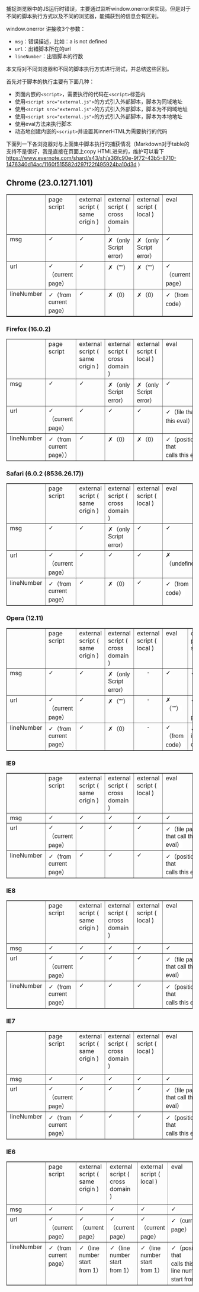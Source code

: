 捕捉浏览器中的JS运行时错误，主要通过监听window.onerror来实现。但是对于不同的脚本执行方式以及不同的浏览器，能捕获到的信息会有区别。

window.onerror 讲接收3个参数：

  * `msg`：错误描述，比如：a is not defined
  * `url`：出错脚本所在的url
  * `lineNumber`：出错脚本的行数

本文将对不同浏览器和不同的脚本执行方式进行测试，并总结这些区别。

首先对于脚本的执行主要有下面几种：

  * 页面内嵌的`<script>`，需要执行的代码在`<script>`标签内
  * 使用`<script src="external.js">`的方式引入外部脚本，脚本为同域地址
  * 使用`<script src="external.js">`的方式引入外部脚本，脚本为不同域地址
  * 使用`<script src="external.js">`的方式引入外部脚本，脚本为本地地址
  * 使用eval方法来执行脚本
  * 动态地创建内嵌的`<script>`并设置其innerHTML为需要执行的代码

下面列一下各浏览器对与上面集中脚本执行的捕获情况（Markdown对于table的支持不是很好，我是直接在页面上copy HTML进来的，维护可以看下 https://www.evernote.com/shard/s43/sh/a36fc90e-9f72-43b5-8710-1476340d14ac/1160f515582d297f22f495924ba10d3d )

## Chrome (23.0.1271.101)

<table border="1" width="100%" cellspacing="0" cellpadding="2">
<tbody>
<tr>
<td valign="top"><br></td>
<td valign="top">page script</td>
<td valign="top">external script ( same origin )</td>
<td valign="top">external script ( cross domain )</td>
<td valign="top">external script ( local )</td>
<td valign="top">eval</td>
<td valign="top">dynamic page script</td>
</tr>
<tr>
<td valign="top">msg</td>
<td valign="top"><span style="font-family: Arial, Helvetica, sans-serif; text-align: -webkit-center; background-color: rgb(255, 255, 255);">✓</span><br></td>
<td valign="top"><span style="font-family: Arial, Helvetica, sans-serif; text-align: -webkit-center; background-color: rgb(255, 255, 255);">✓</span><br></td>
<td valign="top"><span style="font-family: Arial, Helvetica, sans-serif; text-align: -webkit-center; background-color: rgb(255, 255, 255);">✗（only Script error）</span><br></td>
<td valign="top"><span style="font-family: Arial, Helvetica, sans-serif; text-align: -webkit-center; background-color: rgb(255, 255, 255);">✗（only Script error）</span><br></td>
<td valign="top"><span style="font-family: Arial, Helvetica, sans-serif; text-align: -webkit-center; background-color: rgb(255, 255, 255);">✓</span><br></td>
<td valign="top"><span style="font-family: Arial, Helvetica, sans-serif; text-align: -webkit-center; background-color: rgb(255, 255, 255);">✓</span><br></td>
</tr>
<tr>
<td valign="top">url</td>
<td valign="top"><span style="font-family: Arial, Helvetica, sans-serif; text-align: -webkit-center; background-color: rgb(255, 255, 255);">✓（current page）</span><br></td>
<td valign="top"><span style="font-family: Arial, Helvetica, sans-serif; text-align: -webkit-center; background-color: rgb(255, 255, 255);">✓</span><br></td>
<td valign="top"><span style="font-family: Arial, Helvetica, sans-serif; text-align: -webkit-center; background-color: rgb(255, 255, 255);">✗（""）</span><br></td>
<td valign="top"><span style="font-family: Arial, Helvetica, sans-serif; text-align: -webkit-center; background-color: rgb(255, 255, 255);">✗（""）</span><br></td>
<td valign="top"><span style="font-family: Arial, Helvetica, sans-serif; text-align: -webkit-center; background-color: rgb(255, 255, 255);">✓（current page）</span><br></td>
<td valign="top"><span style="font-family: Arial, Helvetica, sans-serif; text-align: -webkit-center; background-color: rgb(255, 255, 255);">✓（current page）</span><br></td>
</tr>
<tr>
<td valign="top">lineNumber</td>
<td valign="top"><span style="font-family: Arial, Helvetica, sans-serif; text-align: -webkit-center; background-color: rgb(255, 255, 255);">✓（from current page）</span><br></td>
<td valign="top"><span style="font-family: Arial, Helvetica, sans-serif; text-align: -webkit-center; background-color: rgb(255, 255, 255);">✓</span><br></td>
<td valign="top"><span style="font-family: Arial, Helvetica, sans-serif; text-align: -webkit-center; background-color: rgb(255, 255, 255);">✗（0）</span><br></td>
<td valign="top"><span style="font-family: Arial, Helvetica, sans-serif; text-align: -webkit-center; background-color: rgb(255, 255, 255);">✗（0）</span><br></td>
<td valign="top"><span style="font-family: Arial, Helvetica, sans-serif; text-align: -webkit-center; background-color: rgb(255, 255, 255);">✓（from code）</span><br></td>
<td valign="top"><span style="font-family: Arial, Helvetica, sans-serif; text-align: -webkit-center; background-color: rgb(255, 255, 255);">✓（from its code）</span><br></td>
</tr>
</tbody>
</table>

### Firefox (16.0.2)

<table border="1" width="100%" cellspacing="0" cellpadding="2">
<tbody>
<tr>
<td valign="top"><br></td>
<td valign="top">page script</td>
<td valign="top">external script ( same origin )</td>
<td valign="top">external script ( cross domain )</td>
<td valign="top">external script ( local )</td>
<td valign="top">eval</td>
<td valign="top">dynamic page script</td>
</tr>
<tr>
<td valign="top">msg</td>
<td valign="top"><span style="font-family: Arial, Helvetica, sans-serif; text-align: -webkit-center; background-color: rgb(255, 255, 255);">✓</span><br></td>
<td valign="top"><span style="font-family: Arial, Helvetica, sans-serif; text-align: -webkit-center; background-color: rgb(255, 255, 255);">✓</span><br></td>
<td valign="top"><span style="font-family: Arial, Helvetica, sans-serif; text-align: -webkit-center; background-color: rgb(255, 255, 255);">✗（only Script error）</span><br></td>
<td valign="top"><span style="font-family: Arial, Helvetica, sans-serif; text-align: -webkit-center; background-color: rgb(255, 255, 255);">✗（only Script error）</span><br></td>
<td valign="top"><span style="font-family: Arial, Helvetica, sans-serif; text-align: -webkit-center; background-color: rgb(255, 255, 255);">✓</span><br></td>
<td valign="top"><span style="font-family: Arial, Helvetica, sans-serif; text-align: -webkit-center; background-color: rgb(255, 255, 255);">✓</span><br></td>
</tr>
<tr>
<td valign="top">url</td>
<td valign="top"><span style="font-family: Arial, Helvetica, sans-serif; text-align: -webkit-center; background-color: rgb(255, 255, 255);">✓（current page）</span><br></td>
<td valign="top"><span style="font-family: Arial, Helvetica, sans-serif; text-align: -webkit-center; background-color: rgb(255, 255, 255);">✓</span><br></td>
<td valign="top"><span style="font-family: Arial, Helvetica, sans-serif; text-align: -webkit-center; background-color: rgb(255, 255, 255);">✓</span><br></td>
<td valign="top"><span style="font-family: Arial, Helvetica, sans-serif; text-align: -webkit-center; background-color: rgb(255, 255, 255);">✓</span><br></td>
<td valign="top"><span style="font-family: Arial, Helvetica, sans-serif; text-align: -webkit-center; background-color: rgb(255, 255, 255);">✓（file that call this eval）</span><br></td>
<td valign="top"><span style="font-family: Arial, Helvetica, sans-serif; text-align: -webkit-center; background-color: rgb(255, 255, 255);">✓（current page）</span><br></td>
</tr>
<tr>
<td valign="top">lineNumber</td>
<td valign="top"><span style="font-family: Arial, Helvetica, sans-serif; text-align: -webkit-center; background-color: rgb(255, 255, 255);">✓（from current page））</span><br></td>
<td valign="top"><span style="font-family: Arial, Helvetica, sans-serif; text-align: -webkit-center; background-color: rgb(255, 255, 255);">✓</span><br></td>
<td valign="top"><span style="font-family: Arial, Helvetica, sans-serif; text-align: -webkit-center; background-color: rgb(255, 255, 255);">✗（0）</span><br></td>
<td valign="top"><span style="font-family: Arial, Helvetica, sans-serif; text-align: -webkit-center; background-color: rgb(255, 255, 255);">✗（0）</span><br></td>
<td valign="top"><span style="text-align: -webkit-center; background-color: rgb(255, 255, 255);"><font face="Arial, Helvetica, sans-serif">✓（position that calls&nbsp;this&nbsp;eval）</font></span><br></td>
<td valign="top"><span style="font-family: Arial, Helvetica, sans-serif; text-align: -webkit-center; background-color: rgb(255, 255, 255);">✓（from its code）</span><br></td>
</tr>
</tbody>
</table>

### Safari (6.0.2 (8536.26.17))

<table border="1" width="100%" cellspacing="0" cellpadding="2">
<tbody>
<tr>
<td valign="top"><br></td>
<td valign="top">page script</td>
<td valign="top">external script ( same origin )</td>
<td valign="top">external script ( cross domain )</td>
<td valign="top">external script ( local )</td>
<td valign="top">eval</td>
<td valign="top">dynamic page script</td>
</tr>
<tr>
<td valign="top">msg</td>
<td valign="top"><span style="font-family: Arial, Helvetica, sans-serif; text-align: -webkit-center; background-color: rgb(255, 255, 255);">✓</span><br></td>
<td valign="top"><span style="font-family: Arial, Helvetica, sans-serif; text-align: -webkit-center; background-color: rgb(255, 255, 255);">✓</span><br></td>
<td valign="top"><span style="font-family: Arial, Helvetica, sans-serif; text-align: -webkit-center; background-color: rgb(255, 255, 255);">✗（only Script error）</span><br></td>
<td valign="top"><span style="font-family: Arial, Helvetica, sans-serif; text-align: -webkit-center; background-color: rgb(255, 255, 255);">✓</span><br></td>
<td valign="top"><span style="font-family: Arial, Helvetica, sans-serif; text-align: -webkit-center; background-color: rgb(255, 255, 255);">✓</span><br></td>
<td valign="top"><span style="font-family: Arial, Helvetica, sans-serif; text-align: -webkit-center; background-color: rgb(255, 255, 255);">✓</span><br></td>
</tr>
<tr>
<td valign="top">url</td>
<td valign="top"><span style="font-family: Arial, Helvetica, sans-serif; text-align: -webkit-center; background-color: rgb(255, 255, 255);">✓（current page）</span><br></td>
<td valign="top"><span style="font-family: Arial, Helvetica, sans-serif; text-align: -webkit-center; background-color: rgb(255, 255, 255);">✓</span><br></td>
<td valign="top"><span style="font-family: Arial, Helvetica, sans-serif; text-align: -webkit-center; background-color: rgb(255, 255, 255);">✓</span><br></td>
<td valign="top"><span style="font-family: Arial, Helvetica, sans-serif; text-align: -webkit-center; background-color: rgb(255, 255, 255);">✓</span><br></td>
<td valign="top"><span style="font-family: Arial, Helvetica, sans-serif; text-align: -webkit-center; background-color: rgb(255, 255, 255);">✗（undefined）</span><br></td>
<td valign="top"><span style="font-family: Arial, Helvetica, sans-serif; text-align: -webkit-center; background-color: rgb(255, 255, 255);">✓（current page）</span><br></td>
</tr>
<tr>
<td valign="top">lineNumber</td>
<td valign="top"><span style="font-family: Arial, Helvetica, sans-serif; text-align: -webkit-center; background-color: rgb(255, 255, 255);">✓（from current page）</span><br></td>
<td valign="top"><span style="font-family: Arial, Helvetica, sans-serif; text-align: -webkit-center; background-color: rgb(255, 255, 255);">✓</span><br></td>
<td valign="top"><span style="font-family: Arial, Helvetica, sans-serif; text-align: -webkit-center; background-color: rgb(255, 255, 255);">✗（0）</span><br></td>
<td valign="top"><span style="font-family: Arial, Helvetica, sans-serif; text-align: -webkit-center; background-color: rgb(255, 255, 255);">✓</span><br></td>
<td valign="top"><span style="text-align: -webkit-center; background-color: rgb(255, 255, 255);"><font face="Arial, Helvetica, sans-serif">✓（from code）</font></span><br></td>
<td valign="top"><span style="font-family: Arial, Helvetica, sans-serif; text-align: -webkit-center; background-color: rgb(255, 255, 255);">✓（from its code）</span><br></td>
</tr>
</tbody>
</table>

### Opera (12.11)

<table border="1" width="100%" cellspacing="0" cellpadding="2">
<tbody>
<tr>
<td valign="top"><br></td>
<td valign="top">page script</td>
<td valign="top">external script ( same origin )</td>
<td valign="top">external script ( cross domain )</td>
<td valign="top">external script ( local )</td>
<td valign="top">eval</td>
<td valign="top">dynamic page script</td>
</tr>
<tr>
<td valign="top">msg</td>
<td valign="top"><span style="font-family: Arial, Helvetica, sans-serif; text-align: -webkit-center; background-color: rgb(255, 255, 255);">✓</span><br></td>
<td valign="top"><span style="font-family: Arial, Helvetica, sans-serif; text-align: -webkit-center; background-color: rgb(255, 255, 255);">✓</span><br></td>
<td valign="top"><span style="font-family: Arial, Helvetica, sans-serif; text-align: -webkit-center; background-color: rgb(255, 255, 255);">✗（only Script error）</span><br></td>
<td valign="top" style="text-align: -webkit-center;"><font face="Arial, Helvetica, sans-serif">-</font></td>
<td valign="top"><span style="font-family: Arial, Helvetica, sans-serif; text-align: -webkit-center; background-color: rgb(255, 255, 255);">✓</span><br></td>
<td valign="top"><span style="font-family: Arial, Helvetica, sans-serif; text-align: -webkit-center; background-color: rgb(255, 255, 255);">✓</span><br></td>
</tr>
<tr>
<td valign="top">url</td>
<td valign="top"><span style="font-family: Arial, Helvetica, sans-serif; text-align: -webkit-center; background-color: rgb(255, 255, 255);">✓（current page）</span><br></td>
<td valign="top"><span style="font-family: Arial, Helvetica, sans-serif; text-align: -webkit-center; background-color: rgb(255, 255, 255);">✓</span><br></td>
<td valign="top"><span style="font-family: Arial, Helvetica, sans-serif; text-align: -webkit-center; background-color: rgb(255, 255, 255);">✗（""）</span><br></td>
<td valign="top" style="text-align: -webkit-center;"><font face="Arial, Helvetica, sans-serif">-</font></td>
<td valign="top"><span style="font-family: Arial, Helvetica, sans-serif; text-align: -webkit-center; background-color: rgb(255, 255, 255);">✗（""）</span><br></td>
<td valign="top"><span style="font-family: Arial, Helvetica, sans-serif; text-align: -webkit-center; background-color: rgb(255, 255, 255);">✓（current page）</span><br></td>
</tr>
<tr>
<td valign="top">lineNumber</td>
<td valign="top"><span style="font-family: Arial, Helvetica, sans-serif; text-align: -webkit-center; background-color: rgb(255, 255, 255);">✓（from current page）</span><br></td>
<td valign="top"><span style="font-family: Arial, Helvetica, sans-serif; text-align: -webkit-center; background-color: rgb(255, 255, 255);">✓</span><br></td>
<td valign="top"><span style="font-family: Arial, Helvetica, sans-serif; text-align: -webkit-center; background-color: rgb(255, 255, 255);">✗（0）</span><br></td>
<td valign="top" style="text-align: -webkit-center;"><font face="Arial, Helvetica, sans-serif">-</font></td>
<td valign="top"><span style="font-family: Arial, Helvetica, sans-serif; text-align: -webkit-center; background-color: rgb(255, 255, 255);">✓（from code）</span><br></td>
<td valign="top"><span style="font-family: Arial, Helvetica, sans-serif; text-align: -webkit-center; background-color: rgb(255, 255, 255);">✓（from its code）</span><br></td>
</tr>
</tbody>
</table>

### IE9

<table border="1" width="100%" cellspacing="0" cellpadding="2">
<tbody>
<tr>
<td valign="top"><br></td>
<td valign="top">page script</td>
<td valign="top">external script ( same origin )</td>
<td valign="top">external script ( cross domain )</td>
<td valign="top">external script ( local )</td>
<td valign="top">eval</td>
<td valign="top">dynamic page script</td>
</tr>
<tr>
<td valign="top">msg</td>
<td valign="top"><span style="font-family: Arial, Helvetica, sans-serif; text-align: -webkit-center; background-color: rgb(255, 255, 255);">✓</span><br></td>
<td valign="top"><span style="font-family: Arial, Helvetica, sans-serif; text-align: -webkit-center; background-color: rgb(255, 255, 255);">✓</span><br></td>
<td valign="top"><span style="font-family: Arial, Helvetica, sans-serif; text-align: -webkit-center; background-color: rgb(255, 255, 255);">✓</span><br></td>
<td valign="top"><span style="font-family: Arial, Helvetica, sans-serif; text-align: -webkit-center; background-color: rgb(255, 255, 255);">✓</span><br></td>
<td valign="top"><span style="font-family: Arial, Helvetica, sans-serif; text-align: -webkit-center; background-color: rgb(255, 255, 255);">✓</span><br></td>
<td valign="top"><span style="font-family: Arial, Helvetica, sans-serif; text-align: -webkit-center; background-color: rgb(255, 255, 255);">✓</span><br></td>
</tr>
<tr>
<td valign="top">url</td>
<td valign="top"><span style="font-family: Arial, Helvetica, sans-serif; text-align: -webkit-center; background-color: rgb(255, 255, 255);">✓（current page）</span><br></td>
<td valign="top"><span style="font-family: Arial, Helvetica, sans-serif; text-align: -webkit-center; background-color: rgb(255, 255, 255);">✓</span><br></td>
<td valign="top"><span style="font-family: Arial, Helvetica, sans-serif; text-align: -webkit-center; background-color: rgb(255, 255, 255);">✓</span><br></td>
<td valign="top"><span style="font-family: Arial, Helvetica, sans-serif; text-align: -webkit-center; background-color: rgb(255, 255, 255);">✓</span><br></td>
<td valign="top"><span style="font-family: Arial, Helvetica, sans-serif; text-align: -webkit-center; background-color: rgb(255, 255, 255);">✓（file path that call this eval）</span><br></td>
<td valign="top"><span style="font-family: Arial, Helvetica, sans-serif; text-align: -webkit-center; background-color: rgb(255, 255, 255);">✓（current page）</span><br></td>
</tr>
<tr>
<td valign="top">lineNumber</td>
<td valign="top"><span style="font-family: Arial, Helvetica, sans-serif; text-align: -webkit-center; background-color: rgb(255, 255, 255);">✓（from current page）</span><br></td>
<td valign="top"><span style="font-family: Arial, Helvetica, sans-serif; text-align: -webkit-center; background-color: rgb(255, 255, 255);">✓</span><br></td>
<td valign="top"><span style="font-family: Arial, Helvetica, sans-serif; text-align: -webkit-center; background-color: rgb(255, 255, 255);">✓</span><br></td>
<td valign="top"><span style="font-family: Arial, Helvetica, sans-serif; text-align: -webkit-center; background-color: rgb(255, 255, 255);">✓</span><br></td>
<td valign="top"><span style="font-family: Arial, Helvetica, sans-serif; text-align: -webkit-center; background-color: rgb(255, 255, 255);">✓（position that calls&nbsp;this&nbsp;eval）</span><br></td>
<td valign="top"><span style="font-family: Arial, Helvetica, sans-serif; text-align: -webkit-center; background-color: rgb(255, 255, 255);">✓（from its code）</span><br></td>
</tr>
</tbody>
</table>

### IE8

<table border="1" width="100%" cellspacing="0" cellpadding="2">
<tbody>
<tr>
<td valign="top"><br></td>
<td valign="top">page script</td>
<td valign="top">external script ( same origin )</td>
<td valign="top">external script ( cross domain )</td>
<td valign="top">external script ( local )</td>
<td valign="top">eval</td>
<td valign="top">dynamic page script（not available）</td>
</tr>
<tr>
<td valign="top">msg</td>
<td valign="top"><span style="font-family: Arial, Helvetica, sans-serif; text-align: -webkit-center; background-color: rgb(255, 255, 255);">✓</span><br></td>
<td valign="top"><span style="font-family: Arial, Helvetica, sans-serif; text-align: -webkit-center; background-color: rgb(255, 255, 255);">✓</span><br></td>
<td valign="top"><span style="font-family: Arial, Helvetica, sans-serif; text-align: -webkit-center; background-color: rgb(255, 255, 255);">✓</span><br></td>
<td valign="top"><span style="font-family: Arial, Helvetica, sans-serif; text-align: -webkit-center; background-color: rgb(255, 255, 255);">✓</span><br></td>
<td valign="top"><span style="font-family: Arial, Helvetica, sans-serif; text-align: -webkit-center; background-color: rgb(255, 255, 255);">✓</span><br></td>
<td valign="top" style="text-align: -webkit-center;"><font face="Arial, Helvetica, sans-serif">-</font></td>
</tr>
<tr>
<td valign="top">url</td>
<td valign="top"><span style="font-family: Arial, Helvetica, sans-serif; text-align: -webkit-center; background-color: rgb(255, 255, 255);">✓（current page）</span><br></td>
<td valign="top"><span style="font-family: Arial, Helvetica, sans-serif; text-align: -webkit-center; background-color: rgb(255, 255, 255);">✓</span><br></td>
<td valign="top"><span style="font-family: Arial, Helvetica, sans-serif; text-align: -webkit-center; background-color: rgb(255, 255, 255);">✓</span><br></td>
<td valign="top"><span style="font-family: Arial, Helvetica, sans-serif; text-align: -webkit-center; background-color: rgb(255, 255, 255);">✓</span><br></td>
<td valign="top"><span style="font-family: Arial, Helvetica, sans-serif; text-align: -webkit-center; background-color: rgb(255, 255, 255);">✓（file path that call this eval）</span><br></td>
<td valign="top" style="text-align: -webkit-center;"><font face="Arial, Helvetica, sans-serif">-</font></td>
</tr>
<tr>
<td valign="top">lineNumber</td>
<td valign="top"><span style="font-family: Arial, Helvetica, sans-serif; text-align: -webkit-center; background-color: rgb(255, 255, 255);">✓（from current page）</span><br></td>
<td valign="top"><span style="font-family: Arial, Helvetica, sans-serif; text-align: -webkit-center; background-color: rgb(255, 255, 255);">✓</span><br></td>
<td valign="top"><span style="font-family: Arial, Helvetica, sans-serif; text-align: -webkit-center; background-color: rgb(255, 255, 255);">✓</span><br></td>
<td valign="top"><span style="font-family: Arial, Helvetica, sans-serif; text-align: -webkit-center; background-color: rgb(255, 255, 255);">✓</span><br></td>
<td valign="top"><span style="font-family: Arial, Helvetica, sans-serif; text-align: -webkit-center; background-color: rgb(255, 255, 255);">✓（position that calls&nbsp;this&nbsp;eval）</span><br></td>
<td valign="top" style="text-align: -webkit-center;"><font face="Arial, Helvetica, sans-serif">-</font></td>
</tr>
</tbody>
</table>

### IE7

<table border="1" width="100%" cellspacing="0" cellpadding="2">
<tbody>
<tr>
<td valign="top"><br></td>
<td valign="top">page script</td>
<td valign="top">external script ( same origin )</td>
<td valign="top">external script ( cross domain )</td>
<td valign="top">external script ( local )</td>
<td valign="top">eval</td>
<td valign="top">dynamic page script（not available）</td>
</tr>
<tr>
<td valign="top">msg</td>
<td valign="top"><span style="font-family: Arial, Helvetica, sans-serif; text-align: -webkit-center; background-color: rgb(255, 255, 255);">✓</span><br></td>
<td valign="top"><span style="font-family: Arial, Helvetica, sans-serif; text-align: -webkit-center; background-color: rgb(255, 255, 255);">✓</span><br></td>
<td valign="top"><span style="font-family: Arial, Helvetica, sans-serif; text-align: -webkit-center; background-color: rgb(255, 255, 255);">✓</span><br></td>
<td valign="top"><span style="font-family: Arial, Helvetica, sans-serif; text-align: -webkit-center; background-color: rgb(255, 255, 255);">✓</span><br></td>
<td valign="top"><span style="font-family: Arial, Helvetica, sans-serif; text-align: -webkit-center; background-color: rgb(255, 255, 255);">✓</span><br></td>
<td valign="top" style="text-align: -webkit-center;"><font face="Arial, Helvetica, sans-serif">-</font></td>
</tr>
<tr>
<td valign="top">url</td>
<td valign="top"><span style="font-family: Arial, Helvetica, sans-serif; text-align: -webkit-center; background-color: rgb(255, 255, 255);">✓（current page）</span><br></td>
<td valign="top"><span style="font-family: Arial, Helvetica, sans-serif; text-align: -webkit-center; background-color: rgb(255, 255, 255);">✓</span><br></td>
<td valign="top"><span style="font-family: Arial, Helvetica, sans-serif; text-align: -webkit-center; background-color: rgb(255, 255, 255);">✓</span><br></td>
<td valign="top"><span style="font-family: Arial, Helvetica, sans-serif; text-align: -webkit-center; background-color: rgb(255, 255, 255);">✓</span><br></td>
<td valign="top"><span style="font-family: Arial, Helvetica, sans-serif; text-align: -webkit-center; background-color: rgb(255, 255, 255);">✓（file path that call this eval）</span><br></td>
<td valign="top" style="text-align: -webkit-center;"><font face="Arial, Helvetica, sans-serif">-</font></td>
</tr>
<tr>
<td valign="top">lineNumber</td>
<td valign="top"><span style="font-family: Arial, Helvetica, sans-serif; text-align: -webkit-center; background-color: rgb(255, 255, 255);">✓（from current page）</span><br></td>
<td valign="top"><span style="font-family: Arial, Helvetica, sans-serif; text-align: -webkit-center; background-color: rgb(255, 255, 255);">✓</span><br></td>
<td valign="top"><span style="font-family: Arial, Helvetica, sans-serif; text-align: -webkit-center; background-color: rgb(255, 255, 255);">✓</span><br></td>
<td valign="top"><span style="font-family: Arial, Helvetica, sans-serif; text-align: -webkit-center; background-color: rgb(255, 255, 255);">✓</span><br></td>
<td valign="top"><span style="font-family: Arial, Helvetica, sans-serif; text-align: -webkit-center; background-color: rgb(255, 255, 255);">✓（position that calls&nbsp;this&nbsp;eval）</span><br></td>
<td valign="top" style="text-align: -webkit-center;"><font face="Arial, Helvetica, sans-serif">-</font></td>
</tr>
</tbody>
</table>

### IE6

<table border="1" width="100%" cellspacing="0" cellpadding="2">
<tbody>
<tr>
<td valign="top"><br></td>
<td valign="top">page script</td>
<td valign="top">external script ( same origin )</td>
<td valign="top">external script ( cross domain )</td>
<td valign="top">external script ( local )</td>
<td valign="top">eval</td>
<td valign="top">dynamic page script（not available）</td>
</tr>
<tr>
<td valign="top">msg</td>
<td valign="top"><span style="font-family: Arial, Helvetica, sans-serif; text-align: -webkit-center; background-color: rgb(255, 255, 255);">✓</span><br></td>
<td valign="top"><span style="font-family: Arial, Helvetica, sans-serif; text-align: -webkit-center; background-color: rgb(255, 255, 255);">✓</span><br></td>
<td valign="top"><span style="font-family: Arial, Helvetica, sans-serif; text-align: -webkit-center; background-color: rgb(255, 255, 255);">✓</span><br></td>
<td valign="top"><span style="font-family: Arial, Helvetica, sans-serif; text-align: -webkit-center; background-color: rgb(255, 255, 255);">✓</span><br></td>
<td valign="top"><span style="font-family: Arial, Helvetica, sans-serif; text-align: -webkit-center; background-color: rgb(255, 255, 255);">✓</span><br></td>
<td valign="top" style="text-align: -webkit-center;"><font face="Arial, Helvetica, sans-serif">-</font></td>
</tr>
<tr>
<td valign="top">url</td>
<td valign="top"><span style="font-family: Arial, Helvetica, sans-serif; text-align: -webkit-center; background-color: rgb(255, 255, 255);">✓（current page）</span><br></td>
<td valign="top"><span style="font-family: Arial, Helvetica, sans-serif; text-align: -webkit-center; background-color: rgb(255, 255, 255);">✓（current page）</span><br></td>
<td valign="top"><span style="font-family: Arial, Helvetica, sans-serif; text-align: -webkit-center; background-color: rgb(255, 255, 255);">✓（current page）</span><br></td>
<td valign="top"><span style="font-family: Arial, Helvetica, sans-serif; text-align: -webkit-center; background-color: rgb(255, 255, 255);">✓（current page）</span><br></td>
<td valign="top"><span style="font-family: Arial, Helvetica, sans-serif; text-align: -webkit-center; background-color: rgb(255, 255, 255);">✓（current page）</span><br></td>
<td valign="top" style="text-align: -webkit-center;"><font face="Arial, Helvetica, sans-serif">-</font></td>
</tr>
<tr>
<td valign="top">lineNumber</td>
<td valign="top"><span style="font-family: Arial, Helvetica, sans-serif; text-align: -webkit-center; background-color: rgb(255, 255, 255);">✓（from current page）</span><br></td>
<td valign="top"><span style="font-family: Arial, Helvetica, sans-serif; text-align: -webkit-center; background-color: rgb(255, 255, 255);">✓（line number start from 1）</span><br></td>
<td valign="top"><span style="font-family: Arial, Helvetica, sans-serif; text-align: -webkit-center; background-color: rgb(255, 255, 255);">✓（line number start from 1）</span><br></td>
<td valign="top"><span style="font-family: Arial, Helvetica, sans-serif; text-align: -webkit-center; background-color: rgb(255, 255, 255);">✓（line number start from 1）</span><br></td>
<td valign="top"><span style="font-family: Arial, Helvetica, sans-serif; text-align: -webkit-center; background-color: rgb(255, 255, 255);">✓（position that calls&nbsp;this&nbsp;eval，line number start from 1）</span><br></td>
<td valign="top" style="text-align: -webkit-center;"><font face="Arial, Helvetica, sans-serif">-</font></td>
</tr>
</tbody>
</table>
